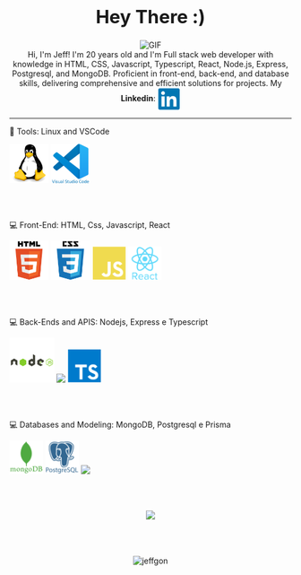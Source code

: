### <div align="center"><b><h1>Hey There :)</h1></b></div>

<div align="center">
  <img margin-left="50" alt="GIF" src="https://github.com/abhisheknaiidu/abhisheknaiidu/blob/master/code.gif?raw=true" width="335" height="255" />
</div>

<div align="center">
  Hi, I'm Jeff! I'm 20 years old and I'm Full stack web developer with knowledge in HTML, CSS, Javascript, Typescript, React, Node.js, Express, Postgresql, and MongoDB. Proficient in front-end, back-end, and database skills, delivering comprehensive and efficient solutions for projects. My <strong>Linkedin</strong>: 
  <a href="https://www.linkedin.com/in/jeffgonlima/">
      <img align="center" alt="Jeff's LinkedIN" height="40" 
      src="https://raw.githubusercontent.com/devicons/devicon/1119b9f84c0290e0f0b38982099a2bd027a48bf1/icons/linkedin/linkedin-original.svg" />
  </a>
</div>

<hr></hr>

<div>
<p>🔨 Tools: Linux and VSCode</p>
<code><img height="70" src="https://raw.githubusercontent.com/devicons/devicon/1119b9f84c0290e0f0b38982099a2bd027a48bf1/icons/linux/linux-original.svg"></code>
<code><img height="70" src="https://raw.githubusercontent.com/devicons/devicon/1119b9f84c0290e0f0b38982099a2bd027a48bf1/icons/vscode/vscode-original-wordmark.svg"></code>
</div>

<br></br>

<div>
<p>💻 Front-End: HTML, Css, Javascript, React</p>
<code><img height="70" src="https://raw.githubusercontent.com/devicons/devicon/1119b9f84c0290e0f0b38982099a2bd027a48bf1/icons/html5/html5-original-wordmark.svg"></code>
<code><img height="70" src="https://raw.githubusercontent.com/devicons/devicon/1119b9f84c0290e0f0b38982099a2bd027a48bf1/icons/css3/css3-original-wordmark.svg"></code>
<code><img height="60" src="https://raw.githubusercontent.com/devicons/devicon/1119b9f84c0290e0f0b38982099a2bd027a48bf1/icons/javascript/javascript-plain.svg"></code>
<code><img height="60" src="https://raw.githubusercontent.com/devicons/devicon/master/icons/react/react-original-wordmark.svg"></code>
</div>

<br></br>

<div>
<p>💻 Back-Ends and APIS: Nodejs, Express e Typescript</p>
<code><img height="80" src="https://raw.githubusercontent.com/devicons/devicon/1119b9f84c0290e0f0b38982099a2bd027a48bf1/icons/nodejs/nodejs-original-wordmark.svg"></code>
<code><img height="45" src="https://upload.wikimedia.org/wikipedia/commons/6/64/Expressjs.png"></code>
<code><img height="60" src="https://raw.githubusercontent.com/devicons/devicon/master/icons/typescript/typescript-original.svg"></code>
</div>

<br></br>

<div>
<p>💻 Databases and Modeling: MongoDB, Postgresql e Prisma</p>
  <code><img height="60" src="https://raw.githubusercontent.com/devicons/devicon/master/icons/mongodb/mongodb-plain-wordmark.svg"></code>
  <code><img height="60" src="https://raw.githubusercontent.com/devicons/devicon/master/icons/postgresql/postgresql-plain-wordmark.svg"></code>
  <code><img height="60" src="https://camo.githubusercontent.com/87724523063a50fdb4afb3e99a06d7c23d5853c41226e8f48b3ef5035db0e894/68747470733a2f2f692e696d6775722e636f6d2f774434725674342e706e67"></code>
</div>

<br></br>

<div align="center">
<a href="https://github.com/jeffgon/github-readme-stats">
  <img src="https://github-readme-stats.vercel.app/api/top-langs/?username=jeffgon&layout=compact&theme=gotham&hide_border=true" />
</a>

<br></br>

<p align="center"><img src="https://github-readme-stats.vercel.app/api?username=jeffgon&show_icons=true&theme=gotham" alt="jeffgon" />
</div>
